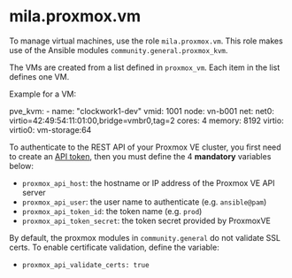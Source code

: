 # mila.proxmox.vm

To manage virtual machines, use the role `mila.proxmox.vm`. This role makes use
of the Ansible modules `community.general.proxmox_kvm`.

The VMs are created from a list defined in `proxmox_vm`. Each item
in the list defines one VM.

Example for a VM:

  pve_kvm:
    - name: "clockwork1-dev"
      vmid: 1001
      node: vn-b001
      net:
        net0: virtio=42:49:54:11:01:00,bridge=vmbr0,tag=2
      cores: 4
      memory: 8192
      virtio:
        virtio0: vm-storage:64

To authenticate to the REST API of your Proxmox VE cluster, you first need to
create an [API token][pve_api_tokens], then you must define the 4 **mandatory**
variables below:

 - `proxmox_api_host`: the hostname or IP address of the Proxmox VE API server
 - `proxmox_api_user`: the user name to authenticate (e.g. `ansible@pam`)
 - `proxmox_api_token_id`: the token name (e.g. `prod`)
 - `proxmox_api_token_secret`: the token secret provided by ProxmoxVE

[pve_api_tokens]: https://pve.proxmox.com/pve-docs/chapter-pveum.html#pveum_tokens

By default, the proxmox modules in `community.general` do not validate SSL
certs. To enable certificate validation, define the variable:

 - `proxmox_api_validate_certs: true`
